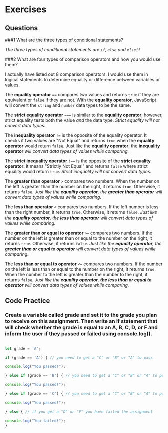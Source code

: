 # **Exercises**
## **Questions**
###1 What are the three types of conditional statements?

*The three types of conditional statements are `if`, `else` and `elseif`*


###2 What are four types of comparison operators and how you would use them? 

I actually have listed out 8 comparison operators. I would use them in logical statements to determine equality or difference between variables or values.

The **equality operator** `==` compares two values and returns `true` if they are equivalent or `false` if they are not. With the **equality operator**, JavaScript will convert the `string` and `number` data types to be the same.

The **strict equality operator** `===` is similar to the **equality operator**, however, strict equality tests both the value _and_ the data type. _Strict equality will not convert data types._

The **inequality operator** `!=` is the opposite of the equality operator. It checks if two values are "Not Equal" and returns `true` when the **equality operator** would return `false`. Just like the **equality operator**, the **inequality operator** _will convert data types of values while comparing._

The **strict inequality operator** `!==` is the opposite of the **strict equality operator**. It means "Strictly Not Equal" and returns `false` where strict equality would return  `true`. _Strict inequality will not convert data types._

The **greater than operator** `>` compares two numbers. When the number on the left is greater than the number on the right, it returns `true`. Otherwise, it returns `false`. _Just like the **equality operator**, the **greater than operator** will convert data types of values while comparing._

The **less than operator** `<` compares two numbers. If the left number is less than the right number, it returns `true`. Otherwise, it returns `false`. _Just like the **equality operator**, the **less than operator** will convert data types of values while comparing._

The **greater than or equal to operator** `>=` compares two numbers. If the number on the left is greater than or equal to the number on the right, it returns `true`. Otherwise, it returns `false`. _Just like the **equality operator**, the **greater than or equal to operator** will convert data types of values while comparing._

The **less than or equal to operator** `<=` compares two numbers. If the number on the left is less than or equal to the number on the right, it returns `true`. When the number to the left is greater than the number to the right, it returns `false`. _Just like the **equality operator**, **the less than or equal to operator** will convert data types of values while comparing._

## **Code Practice**

### Create a variable called grade and set it to the grade you plan to receive on this assignment. Then write an if statement that will check whether the grade is equal to an A, B, C, D, or F and inform the user if they passed or failed using console.log().

```javascript

let grade = 'A';

if (grade == 'A') { // you need to get a "C" or "B" or "A" to pass

console.log("You passed!");

} else if (grade == 'B') { // you need to get a "C" or "B" or "A" to pass

console.log("You passed!");

} else if (grade == 'C') { // you need to get a "C" or "B" or "A" to pass

console.log("You passed!");

} else { // if you get a "D" or "F" you have failed the assignment

console.log("You failed!");
}

```